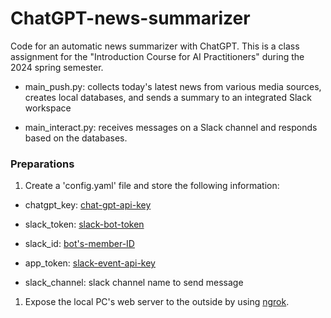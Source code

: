 # ChatGPT-news-summarizer

Code for an automatic news summarizer with ChatGPT. This is a class assignment for the "Introduction Course for AI Practitioners" during the 2024 spring semester.

- main_push.py: collects today's latest news from various media sources, creates local databases, and sends a summary to an integrated Slack workspace

- main_interact.py: receives messages on a Slack channel and responds based on the databases.

### Preparations

1. Create a 'config.yaml' file and store the following information:
   
- chatgpt_key: [chat-gpt-api-key](https://platform.openai.com/docs/api-reference/introduction)

- slack_token: [slack-bot-token](https://api.slack.com/concepts/token-types#bot)

- slack_id: [bot's-member-ID](https://api.slack.com/methods/users.identity)

- app_token: [slack-event-api-key](https://api.slack.com/apis/events-api)

- slack_channel: slack channel name to send message

1. Expose the local PC's web server to the outside by using [ngrok](https://ngrok.com/).
